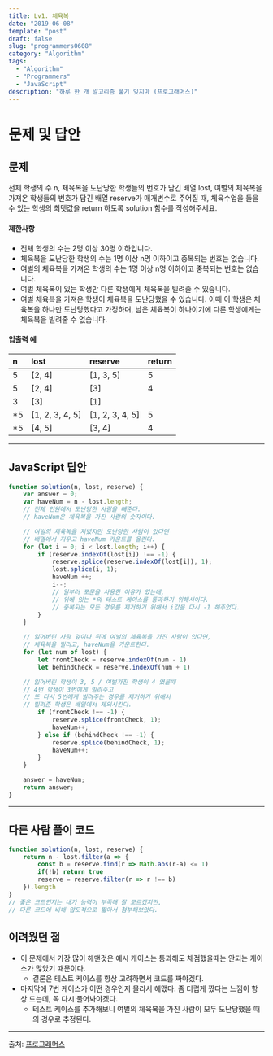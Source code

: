 ```yaml
---
title: Lv1. 체육복
date: "2019-06-08"
template: "post"
draft: false
slug: "programmers0608"
category: "Algorithm"
tags:
  - "Algorithm"
  - "Programmers"
  - "JavaScript"
description: "하루 한 개 알고리즘 풀기 잊지마 (프로그래머스)"
---
```

# 문제 및 답안

## 문제
전체 학생의 수 n, 체육복을 도난당한 학생들의 번호가 담긴 배열 lost, 여벌의 체육복을 가져온 학생들의 번호가 담긴 배열 reserve가 매개변수로 주어질 때, 체육수업을 들을 수 있는 학생의 최댓값을 return 하도록 solution 함수를 작성해주세요.

#### 제한사항

- 전체 학생의 수는 2명 이상 30명 이하입니다.
- 체육복을 도난당한 학생의 수는 1명 이상 n명 이하이고 중복되는 번호는 없습니다.
- 여벌의 체육복을 가져온 학생의 수는 1명 이상 n명 이하이고 중복되는 번호는 없습니다.
- 여벌 체육복이 있는 학생만 다른 학생에게 체육복을 빌려줄 수 있습니다.
- 여벌 체육복을 가져온 학생이 체육복을 도난당했을 수 있습니다. 이때 이 학생은 체육복을 하나만 도난당했다고 가정하며, 남은 체육복이 하나이기에 다른 학생에게는 체육복을 빌려줄 수 없습니다.

#### 입출력 예

| n    | lost            | reserve         | return |
| :--- | :-------------- | :-------------- | :----- |
| 5    | [2, 4]          | [1, 3, 5]       | 5      |
| 5    | [2, 4]          | [3]             | 4      |
| 3    | [3]             | [1]             |        |
| *5   | [1, 2, 3, 4, 5] | [1, 2, 3, 4, 5] | 5      |
| *5   | [4, 5]          | [3, 4]          | 4      |

---

## JavaScript 답안

``` js
function solution(n, lost, reserve) {
    var answer = 0;
    var haveNum = n - lost.length;
  	// 전체 인원에서 도난당한 사람을 빼준다.
  	// haveNum은 체육복을 가진 사람의 숫자이다.

  	// 여벌의 체육복을 지녔지만 도난당한 사람이 있다면
  	// 배열에서 지우고 haveNum 카운트를 올린다.
    for (let i = 0; i < lost.length; i++) {
        if (reserve.indexOf(lost[i]) !== -1) {
            reserve.splice(reserve.indexOf(lost[i]), 1);
            lost.splice(i, 1);
            haveNum ++;
            i--;
          	// 일부러 포문을 사용한 이유가 있는데,
          	// 위에 있는 *의 테스트 케이스를 통과하기 위해서이다.
          	// 중복되는 모든 경우를 제거하기 위해서 i값을 다시 -1 해주었다.
        }
    }

  	// 잃어버린 사람 앞이나 뒤에 여벌의 체육복을 가진 사람이 있다면,
  	// 체육복을 빌리고, haveNum을 카운트한다.
    for (let num of lost) {
        let frontCheck = reserve.indexOf(num - 1)
        let behindCheck = reserve.indexOf(num + 1)

    // 잃어버린 학생이 3, 5 / 여벌가진 학생이 4 였을때
    // 4번 학생이 3번에게 빌려주고
    // 또 다시 5번에게 빌려주는 경우를 제거하기 위해서
    // 빌려준 학생은 배열에서 제외시킨다.
        if (frontCheck !== -1) {
            reserve.splice(frontCheck, 1);
            haveNum++;
        } else if (behindCheck !== -1) {
            reserve.splice(behindCheck, 1);
            haveNum++;
        }
    }

    answer = haveNum;
    return answer;
}
```
---

## 다른 사람 풀이 코드

``` js
function solution(n, lost, reserve) {
    return n - lost.filter(a => {
        const b = reserve.find(r => Math.abs(r-a) <= 1)
        if(!b) return true
        reserve = reserve.filter(r => r !== b)
    }).length
}
// 좋은 코드인지는 내가 능력이 부족해 잘 모르겠지만,
// 다른 코드에 비해 압도적으로 짧아서 첨부해보았다.
```



## 어려웠던 점

- 이 문제에서 가장 많이 헤맨것은 예시 케이스는 통과해도 채점했을때는 안되는 케이스가 많았기 때문이다.
  - 결론은 테스트 케이스를 항상 고려하면서 코드를 짜야겠다.
- 마지막에 7번 케이스가 어떤 경우인지 몰라서 헤맸다. 좀 더럽게 짰다는 느낌이 항상 드는데, 꼭 다시 풀어봐야겠다.
  - 테스트 케이스를 추가해보니 여벌의 체육복을 가진 사람이 모두 도난당했을 때의 경우로 추정된다.

---
출처: [프로그래머스](https://programmers.co.kr/learn/courses/30/lessons/42862)



